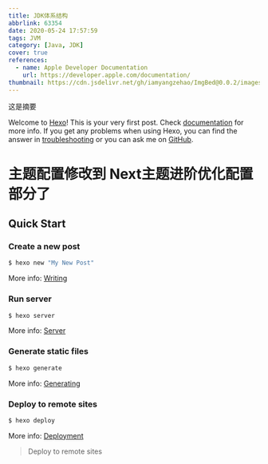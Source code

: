 ```yaml
---
title: JDK体系结构
abbrlink: 63354
date: 2020-05-24 17:57:59
tags: JVM
category: [Java, JDK]
cover: true
references:
  - name: Apple Developer Documentation
    url: https://developer.apple.com/documentation/
thumbnail: https://cdn.jsdelivr.net/gh/iamyangzehao/ImgBed@0.0.2/images/bg/bg-1.jpg
---
```


这是摘要

<!-- more -->

Welcome to [Hexo](https://hexo.io/)! This is your very first post. Check [documentation](https://hexo.io/docs/) for more info. If you get any problems when using Hexo, you can find the answer in [troubleshooting](https://hexo.io/docs/troubleshooting.html) or you can ask me on [GitHub](https://github.com/hexojs/hexo/issues).

# 主题配置修改到 Next主题进阶优化配置 部分了

## Quick Start

### Create a new post

``` bash
$ hexo new "My New Post"
```

More info: [Writing](https://hexo.io/docs/writing.html)

### Run server

``` bash
$ hexo server
```

More info: [Server](https://hexo.io/docs/server.html)

### Generate static files

``` bash
$ hexo generate
```

More info: [Generating](https://hexo.io/docs/generating.html)

### Deploy to remote sites

``` bash
$ hexo deploy
```

More info: [Deployment](https://hexo.io/docs/one-command-deployment.html)

> Deploy to remote sites